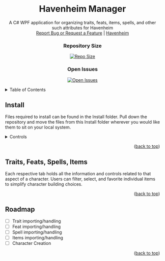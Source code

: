 <div id="top"></div>

<br />
<div align="center">
 
  <h1 align="center">Havenheim Manager</h1>

  <p align="center">
    A C# WPF application for organizing traits, feats, items, spells, and other such attributes for Havenheim
    <br />
    <a href="https://github.com/camnagel/HavenheimManager/issues/new">Report Bug or Request a Feature</a>
    |
    <a href="https://www.worldanvil.com/w/havenheim-theunfunowl">Havenheim</a>
  </p>

### Repository Size
[![Repo Size](https://img.shields.io/github/repo-size/camnagel/HavenheimManager)](https://img.shields.io/github/repo-size/camnagel/HavenheimManager)

### Open Issues
[![Open Issues](https://img.shields.io/github/issues-raw/camnagel/HavenheimManager)](https://img.shields.io/github/issues-raw/camnagel/HavenheimManager)

</div>

<details>
  <summary>Table of Contents</summary>
  <ol>
    <li><a href="#install">Install</a></li>
    <li><a href="#video-exporter">Video Exporter</a></li>
    <li><a href="#av-clock">AvClock</a></li>
    <li><a href="#videoformat">VideoFormat</a></li>
    <li><a href="#iavclip">IAvClip</a></li>
    <li><a href="#frametype">FrameType</a></li>
    <li><a href="#iavframe">IAvFrame</a></li>
    <li><a href="#multiplayer-app">MultiPlayer App</a></li>
    <li><a href="#built-with">Built With</a></li>
    <li><a href="#roadmap">RoadMap</a></li>
  </ol>
</details>

## Install

Files required to install can be found in the Install folder. 
Pull down the repository and move the files from this Install folder wherever you would like them to sit on your local system. 

<details>
  <summary>Controls</summary>
  <ol>
    <li>Load
      <ul>
        <li>This allows users to load specific save files that persist selections for traits, feats, spells, and items. 
        The save file included in the install contains all material for Havenheim.</li>
      </ul>
    </li>
    <li>Save/Save As
      <ul>
        <li>This allows users to save selections for traits, feats, spells, and items.</li>
      </ul>
    </li>
    <li>Import
      <ul>
        <li>This allows users to import CSVs of feats, traits, spells, and items. 
        This is useful for updating data within the app from an external spreadsheet.</li>
      </ul>
    </li>
  </ol>
</details>

<p align="right">(<a href="#top">back to top</a>)</p>

## Traits, Feats, Spells, Items

Each respective tab holds all the information and controls related to that aspect of a character.
Users can filter, select, and favorite individual items to simplify character building choices. 

<p align="right">(<a href="#top">back to top</a>)</p>

## Roadmap

- [ ] Trait importing/handling
- [ ] Feat importing/handling
- [ ] Spell importing/handling
- [ ] Items importing/handling
- [ ] Character Creation

<p align="right">(<a href="#top">back to top</a>)</p>
